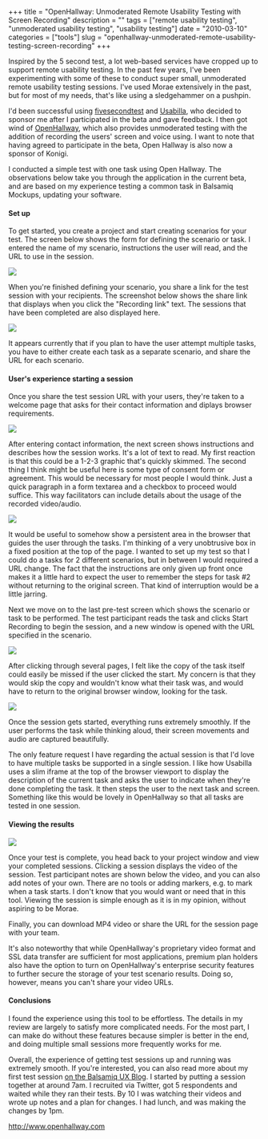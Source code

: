 +++
title = "OpenHallway: Unmoderated Remote Usability Testing with Screen Recording"
description = ""
tags = ["remote usability testing", "unmoderated usability testing", "usability testing"]
date = "2010-03-10"
categories = ["tools"]
slug = "openhallway-unmoderated-remote-usability-testing-screen-recording"
+++


<p>Inspired by the 5 second test, a lot web-based services have cropped up to support remote usability testing. In the past few years, I've been experimenting with some of these to conduct super small, unmoderated remote usability testing sessions. I've used Morae extensively in the past, but for most of my needs, that's like using a sledgehammer on a pushpin.</p>
<p>I'd been successful using <a href="http://fivesecondtest.com/">fivesecondtest</a> and <a href="http://usabilla.com/">Usabilla</a>, who decided to sponsor me after I participated in the beta and gave feedback. I then got wind of <a href="http://openhallway.com/">OpenHallway</a>, which also provides unmoderated testing with the addition of recording the users' screen and voice using. I want to note that having agreed to participate in the beta, Open Hallway is also now a sponsor of Konigi.</p>
<p>I conducted a simple test with one task using Open Hallway. The observations below take you through the application in the current beta, and are based on my experience testing a common task in Balsamiq Mockups, updating your software.  </p>
<h4>Set up</h4>
<p>To get started, you create a project and start creating scenarios for your test. The screen below shows the form for defining the scenario or task. I entered the name of my scenario, instructions the user will read, and the URL to use in the session.</p>
<div class="screenshot"><img src="http://media.konigi.com/tools/external/openhallway-1.png" /></div>
<p>When you're finished defining your scenario, you share a link for the test session with your recipients. The screenshot below shows the share link that displays when you click the "Recording link" text. The sessions that have been completed are also displayed here.</p>
<div class="screenshot"><img src="http://media.konigi.com/tools/external/openhallway-2.png" /></div>
<p>It appears currently that if you plan to have the user attempt multiple tasks, you have to either create each task as a separate scenario, and share the URL for each scenario.</p>
<h4>User's experience starting a session</h4>
<p>Once you share the test session URL with your users, they're taken to a welcome page that asks for their contact information and diplays browser requirements.</p>
<div class="screenshot"><img src="http://media.konigi.com/tools/external/openhallway-3.png" /></div>
<p>After entering contact information, the next screen shows instructions and describes how the session works. It's a lot of text to read. My first reaction is that this could be a 1-2-3 graphic that's quickly skimmed. The second thing I think might be useful here is some type of consent form or agreement. This would be necessary for most people I would think. Just a quick paragraph in a form textarea and a checkbox to proceed would suffice. This way facilitators can include details about the usage of the recorded video/audio.</p>
<div class="screenshot"><img src="http://media.konigi.com/tools/external/openhallway-4.png" /></div>
<p>It would be useful to somehow show a persistent area in the browser that guides the user through the tasks. I'm thinking of a very unobtrusive box in a fixed position at the top of the page. I wanted to set up my test so that I could do a tasks for 2 different scenarios, but in between I would required a URL change. The fact that the instructions are only given up front once makes it a little hard to expect the user to remember the steps for task #2 without returning to the original screen. That kind of interruption would be a little jarring.</p>
<p>Next we move on to the last pre-test screen which shows the scenario or task to be performed. The test participant reads the task and clicks Start Recording to begin the session, and a new window is opened with the URL specified in the scenario.</p>
<div class="screenshot"><img src="http://media.konigi.com/tools/external/openhallway-5.png" /></div>
<p>After clicking through several pages, I felt like the copy of the task itself could easily be missed if the user clicked the start. My concern is that they would skip the copy and  wouldn't know what their task was, and would have to return to the original browser window, looking for the task.</p>
<div class="screenshot"><img src="http://media.konigi.com/tools/external/openhallway-6.png" /></div>
<p>Once the session gets started, everything runs extremely smoothly. If the user performs the task while thinking aloud, their screen movements and audio are captured beautifully. </p>
<p>The only feature request I have regarding the actual session is that I'd love to have multiple tasks be supported in a single session. I like how Usabilla uses a slim iframe at the top of the browser viewport to display the description of the current task and asks the user to indicate when they're done completing the task. It then steps the user to the next task and screen. Something like this would be lovely in OpenHallway so that all tasks are tested in one session.</p>
<h4>Viewing the results</h4>
<div class="screenshot"><img src="http://media.konigi.com/tools/external/openhallway-7.png" /></div>
<p>Once your test is complete, you head back to your project window and view your completed sessions. Clicking a session displays the video of the session. Test participant notes are shown below the video, and you can also add notes of your own. There are no tools or adding markers, e.g. to mark when a task starts. I don't know that you would want or need that in this tool. Viewing the session is simple enough as it is in my opinion, without aspiring to be Morae.</p>
<p>Finally, you can download MP4 video or share the URL for the session page with your team.</p>
<p>It's also noteworthy that while OpenHallway's proprietary video format and SSL data transfer are sufficient for most applications, premium plan holders also have the option to turn on OpenHallway's enterprise security features to further secure the storage of your test scenario results. Doing so, however, means you can't share your video URLs. </p>
<h4>Conclusions</h4>
<p>I found the experience using this tool to be effortless. The details in my review are largely to satisfy more complicated needs. For the most part, I can make do without these features because simpler is better in the end, and doing multiple small sessions more frequently works for me.</p>
<p>Overall, the experience of getting test sessions up and running was extremely smooth. If you're interested, you can also read more about my first test session <a href="http://www.balsamiq.com/blogs/mike/2010/03/install-and-upgrade-usability/">on the Balsamiq UX Blog</a>. I started by putting a session together at around 7am. I recruited via Twitter, got 5 respondents and waited while they ran their tests. By 10 I was watching their videos and wrote up notes and a plan for changes. I had lunch, and was making the changes by 1pm.</p>
  
<p><a href="http://www.openhallway.com/">http://www.openhallway.com</a></p>
      
